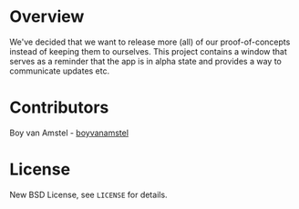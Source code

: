 # Overview

We've decided that we want to release more (all) of our proof-of-concepts instead of keeping them to ourselves.
This project contains a window that serves as a reminder that the app is in alpha state and provides a way to communicate updates etc.

# Contributors

Boy van Amstel - [boyvanamstel](https://github.com/boyvanamstel)

# License

New BSD License, see `LICENSE` for details.
